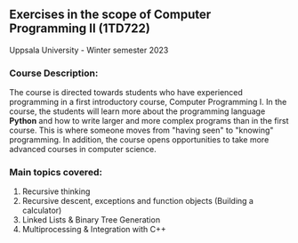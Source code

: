 ## Exercises in the scope of Computer Programming II (1TD722)
Uppsala University - Winter semester 2023


### Course Description:

The course is directed towards students who have experienced programming in a first introductory course, Computer Programming I. 
In the course, the students will learn more about the programming language **Python** and how to write larger and more complex programs than in the first course. 
This is where someone moves from "having seen" to "knowing" programming. In addition, the course opens opportunities to take more advanced courses in computer science.


### Main topics covered:

  1. Recursive thinking
  2. Recursive descent, exceptions and function objects (Building a calculator)
  3. Linked Lists & Binary Tree Generation
  3. Multiprocessing & Integration with C++
